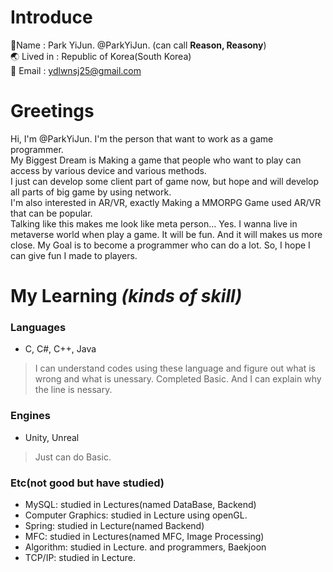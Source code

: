 # Introduce    
🔖Name : Park YiJun. @ParkYiJun. (can call **Reason, Reasony**)    
🌏 Lived in : Republic of Korea(South Korea)    
📧 Email : ydlwnsj25@gmail.com   
# Greetings   
Hi, I'm @ParkYiJun. I'm the person that want to work as a game programmer.   
My Biggest Dream is Making a game that people who want to play can access by various device and various methods.   
I just can develop some client part of game now, but hope and will develop all parts of big game by using network.   
I'm also interested in AR/VR, exactly Making a MMORPG Game used AR/VR that can be popular.   
Talking like this makes me look like meta person... Yes. I wanna live in metaverse world when play a game. It will be fun. And it will makes us more close. 
My Goal is to become a programmer who can do a lot. So, I hope I can give fun I made to players.   
# My Learning *(kinds of skill)*    
### Languages
- C, C#, C++, Java
> I can understand codes using these language and figure out what is wrong and what is unessary. Completed Basic. And I can explain why the line is nessary.
### Engines
- Unity, Unreal
> Just can do Basic.
### Etc(not good but have studied)
- MySQL: studied in Lectures(named DataBase, Backend)
- Computer Graphics: studied in Lecture using openGL.
- Spring: studied in Lecture(named Backend)
- MFC: studied in Lectures(named MFC, Image Processing)
- Algorithm: studied in Lecture. and programmers, Baekjoon
- TCP/IP: studied in Lecture.
<!---
ParkYiJun/ParkYiJun is a ✨ special ✨ repository because its `README.md` (this file) appears on your GitHub profile.
You can click the Preview link to take a look at your changes.
--->

